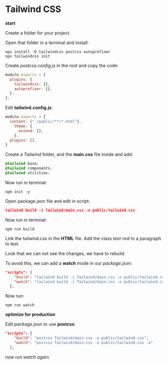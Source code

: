 # Tailwind CSS

__start__ <br/>

Create a folder for your project. <br/>

Open that folder in a terminal and install: <br/>

```terminal
npx install -D tailwindcss postcss autoprefixer
npx tailwindcss init
```
Create _postcss.config.js_ in the root and copy the code: <br/>

```javascript
module.exports = {
  plugins: {
    tailwindcss: {},
    autoprefixer: {},
  },
};
```

Edit __tailwind.config.js__: <br/>

```javascript
module.exports = {
  content: ["./public/**/*.html"],
    theme: {
      extend: {},
    },
  plugins: [],
}
```

Create a _Tailwind_ folder, and the __main.css__ file inside and add: <br/>

```css
@tailwind base;
@tailwind components;
@tailwind utilities;
```
Now run in terminal: <br/>

```terminal
npm init -y
```

Open package.json file and edit in script: <br/>

```json
tailwind build -i Tailwind/main.css -o public/tailwind.css
```

Now run in terminal: <br/>

```terminal
npm run build
```

Link the tailwind.css in the __HTML__ file. Add the class _text-red_ to a paragraph to test. <br/>

Look that we can not see the changes, we have to rebuild. <br/>

To avoid this, we can add a __watch__ mode in our _package.json_: <br/>

```json
"scripts": {
    "build": "tailwind build -i Tailwind/main.css -o public/tailwind.css",
    "watch": "tailwind build -i Tailwind/main.css -o public/tailwind.css -w"
  },
```

Now run: <br/>

```terminal
npm run watch
```

__optimize for production__ <br/>

Edit _package.json_ to use __postcss__: <br/>

```json
"scripts": {
    "build": "postcss Tailwind/main.css -o public/tailwind.css",
    "watch": "postcss Tailwind/main.css -o public/tailwind.css -w"
  },
```

_now run watch again_ <br/>








